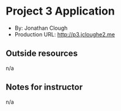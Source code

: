 # Project 3 Application 
+ By: Jonathan Clough 
+ Production URL: http://p3.jcloughe2.me  

## Outside resources 
n/a  

## Notes for instructor 
n/a
